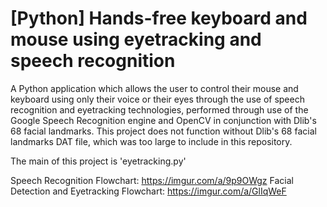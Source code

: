 # [Python] Hands-free keyboard and mouse using eyetracking and speech recognition

A Python application which allows the user to control their mouse and keyboard using only their voice or their eyes through the use of speech recognition and eyetracking technologies, performed through use of the Google Speech Recognition engine and OpenCV in conjunction with Dlib's 68 facial landmarks. This project does not function without Dlib's 68 facial landmarks DAT file, which was too large to include in this repository.

The main of this project is 'eyetracking.py'

Speech Recognition Flowchart: https://imgur.com/a/9p9OWgz
Facial Detection and Eyetracking Flowchart: https://imgur.com/a/GlIqWeF
